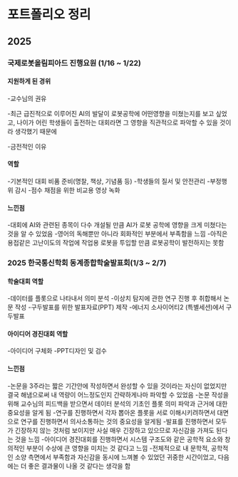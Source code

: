 # 포트폴리오 정리

## 2025

### 국제로봇올림피아드 진행요원 (1/16 ~ 1/22)

#### 지원하게 된 경위
-교수님의 권유 

-최근 급진적으로 이루어진 AI의 발달이 로봇공학에 어떤영향을 미쳤는지를 보고 싶었고, 
 나이가 어린 학생들이 출전하는 대회라면 그 영향을 직관적으로 파악할 수 있을 것이라 생각했기 때문에
 
-금전적인 이유

#### 역할
-기본적인 대회 비품 준비(명찰, 책상, 기념품 등)
-학생들의 질서 및 안전관리
-부정행위 감시
-점수 채점을 위한 비교용 영상 녹화

#### 느낀점
-대회에 AI와 관련된 종목이 다수 개설될 만큼 AI가 로봇 공학에 영향을 크게 미쳤다는 것을 알 수 있었음
-영어의 독해뿐만 아니라 회화적인 부분에서 부족함을 느낌
-아직은 용접같은 고난이도의 작업에 작업용 로봇을 투입할 만큼 로봇공학이 발전하지는 못함

### 2025 한국통신학회 동계종합학술발표회(1/3 ~ 2/7)

#### 학술대회 역할
-데이터를 플롯으로 나타내서 의미 분석
-이상치 탐지에 관한 연구 진행 후 취합해서 논문 작성
-구두발표를 위한 발표자료(PPT) 제작
-에너지 소사이어티2 (특별세션)에서 구두발표

#### 아이디어 경진대회 역할
-아이디어 구체화
-PPT디자인 및 검수

#### 느낀점
-논문을 3주라는 짧은 기간안에 작성하면서 완성할 수 있을 것이라는 자신이 없었지만 결국 해냄으로써 내 역량이 어느정도인지 간략하게나마 파악할 수 있었음
-논문 작성을 위해 교수님의 피드백을 받으면서 데이터 분석의 기초인 플롯 의미 파악과 근거에 대한 중요성을 알게 됨
-연구를 진행하면서 각자 뽑아온 플롯을 서로 이해시키려하면서 대면으로 연구를 진행하면서 의사소통하는 것의 중요성을 알게됨
-발표를 진행하면서 모두가 긴장하지 않는 것처럼 보이지만 사실 매우 긴장하고 있으므로 자신감을 가져도 된다는 것을 느낌
-아이디어 경진대회를 진행하면서 시스템 구조도와 같은 공학적 요소와 창의적인 부분이 수상에 큰 영향을 미치는 것 같다고 느낌
-전체적으로 내 문학적, 공학적인 소양 측면에서 부족함과 자신감을 동시에 느껴볼 수 있었던 귀중한 시간이었고, 다음에는 더 좋은 결과물이 나올 것 같다는 생각을 함
